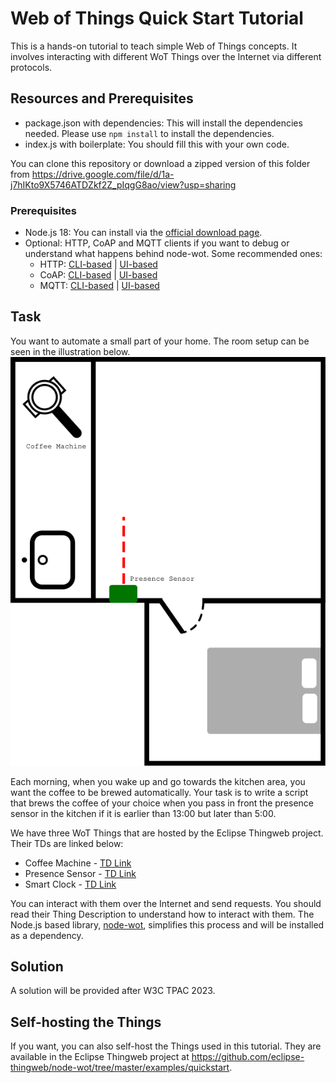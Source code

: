 # Web of Things Quick Start Tutorial

This is a hands-on tutorial to teach simple Web of Things concepts. It involves interacting with different WoT Things over the Internet via different protocols.

## Resources and Prerequisites

- package.json with dependencies: This will install the dependencies needed. Please use `npm install` to install the dependencies.
- index.js with boilerplate: You should fill this with your own code.

You can clone this repository or download a zipped version of this folder from <https://drive.google.com/file/d/1a-j7hIKto9X5746ATDZkf2Z_pIqgG8ao/view?usp=sharing>

### Prerequisites

- Node.js 18: You can install via the [official download page](https://nodejs.org/en/download).
- Optional: HTTP, CoAP and MQTT clients if you want to debug or understand what happens behind node-wot. Some recommended ones:
  - HTTP: [CLI-based](https://curl.se/) | [UI-based](https://www.postman.com/)
  - CoAP: [CLI-based](https://www.npmjs.com/package/coap-cli) | [UI-based](https://github.com/mkovatsc/Copper4Cr)
  - MQTT: [CLI-based](https://mosquitto.org/download/) | [UI-based](https://mqttx.app/downloads)

## Task

You want to automate a small part of your home. The room setup can be seen in the illustration below.
![Quickstart Setup](./quickstart-setup.svg)

Each morning, when you wake up and go towards the kitchen area, you want the coffee to be brewed automatically.
Your task is to write a script that brews the coffee of your choice when you pass in front the presence sensor in the kitchen if it is earlier than 13:00 but later than 5:00.

We have three WoT Things that are hosted by the Eclipse Thingweb project. Their TDs are linked below:

- Coffee Machine - [TD Link](https://zion.vaimee.com/things/urn:uuid:7ba2bca0-a7f6-47b3-bdce-498caa33bbaf)
- Presence Sensor - [TD Link](https://zion.vaimee.com/things/urn:uuid:0a028f8e-8a91-4aaf-a346-9a48d440fd7c)
- Smart Clock - [TD Link](https://zion.vaimee.com/things/urn:uuid:913cf8cb-3687-4d98-8d2f-f6f27cfc7162)

You can interact with them over the Internet and send requests.
You should read their Thing Description to understand how to interact with them.
The Node.js based library, [node-wot](https://github.com/eclipse-thingweb/node-wot), simplifies this process and will be installed as a dependency.

## Solution

A solution will be provided after W3C TPAC 2023.

## Self-hosting the Things

If you want, you can also self-host the Things used in this tutorial. They are available in the Eclipse Thingweb project at <https://github.com/eclipse-thingweb/node-wot/tree/master/examples/quickstart>.
